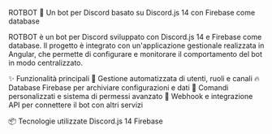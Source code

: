 ROTBOT 🤖
Un bot per Discord basato su Discord.js 14 con Firebase come database

ROTBOT è un bot per Discord sviluppato con Discord.js 14 e Firebase come database. Il progetto è integrato con un'applicazione gestionale realizzata in Angular, che permette di configurare e monitorare il comportamento del bot in modo centralizzato.

✨ Funzionalità principali
🤖 Gestione automatizzata di utenti, ruoli e canali
🔥 Database Firebase per archiviare configurazioni e dati
📌 Comandi personalizzati e sistema di permessi avanzato
📡 Webhook e integrazione API per connettere il bot con altri servizi

📦 Tecnologie utilizzate
Discord.js 14
Firebase
